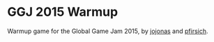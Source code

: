 GGJ 2015 Warmup
===============

Warmup game for the Global Game Jam 2015, by [jojonas](https://github.com/jojonas) and [pfirsich](https://github.com/pfirsich).
